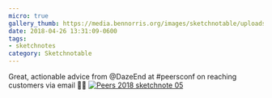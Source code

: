```yaml
---
micro: true
gallery_thumb: https://media.bennorris.org/images/sketchnotable/uploads/2018/0277c462b1.jpg
date: 2018-04-26 13:31:09-0600
tags:
- sketchnotes
category: Sketchnotable
---
```


Great, actionable advice from @DazeEnd at #peersconf on reaching customers via email ✍🏼 [![Peers 2018 sketchnote 05](https://media.bennorris.org/images/sketchnotable/uploads/2018/0277c462b1.jpg)](https://media.bennorris.org/images/sketchnotable/uploads/2018/0277c462b1.jpg)